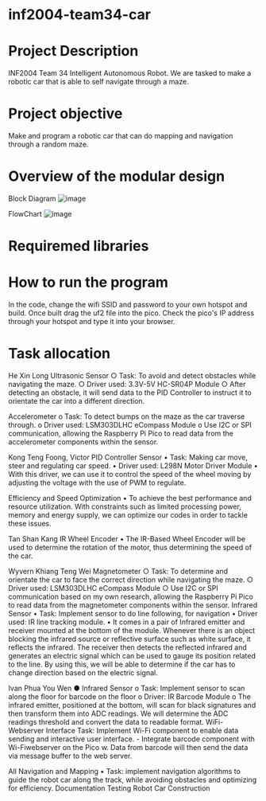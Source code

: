 # inf2004-team34-car

# Project Description
INF2004 Team 34 Intelligent Autonomous Robot. We are tasked to make a robotic car that is able to self navigate through a maze.

# Project objective
Make and program a robotic car that can do mapping and navigation through a random maze.

# Overview of the modular design
Block Diagram
![image](https://github.com/xinlonghe2512/inf2004-team34-car/assets/30991653/92f3bdae-cdc0-402a-a51f-b4df0cb0d565)

FlowChart
![image](https://github.com/xinlonghe2512/inf2004-team34-car/assets/30991653/6a434190-0f54-4897-b441-23e798d57dca)

# Requiremed libraries


# How to run the program
In the code, change the wifi SSID and password to your own hotspot and build. Once built drag the uf2 file into the pico. Check the pico's IP address through your hotspot and type it into your browser.

# Task allocation
He Xin Long 
Ultrasonic Sensor
  ○ Task: To avoid and detect obstacles while
  navigating the maze.
  ○ Driver used: 3.3V-5V HC-SR04P Module
  ○ After detecting an obstacle, it will send data to the
  PID Controller to instruct it to orientate the car into
  a different direction.
  
Accelerometer
  o Task: To detect bumps on the maze as the car
  traverse through.
  o Driver used: LSM303DLHC eCompass Module
  o Use I2C or SPI communication, allowing the
  Raspberry Pi Pico to read data from the
  accelerometer components within the sensor.

Kong Teng Foong, Victor
PID Controller Sensor
  • Task: Making car move, steer and regulating car
  speed.
  • Driver used: L298N Motor Driver Module
  • With this driver, we can use it to control the speed
  of the wheel moving by adjusting the voltage with
  the use of PWM to regulate.
  
Efficiency and Speed Optimization
  •  To achieve the best performance and resource
  utilization. With constraints such as limited
  processing power, memory and energy supply, we
  can optimize our codes in order to tackle these
  issues.

Tan Shan Kang IR Wheel Encoder
  • The IR-Based Wheel Encoder will be used to
  determine the rotation of the motor, thus
  determining the speed of the car.

Wyvern Khiang Teng Wei
Magnetometer
  ○ Task: To determine and orientate the car to face
  the correct direction while navigating the maze.
  ○ Driver used: LSM303DLHC eCompass
  Module
  ○ Use I2C or SPI communication based on my own
  research, allowing the Raspberry Pi Pico to read
  data from the magnetometer components within
  the sensor.
Infrared Sensor
  • Task: Implement sensor to do line following, for
  navigation
  • Driver used: IR line tracking module.
  • It comes in a pair of Infrared emitter and receiver
  mounted at the bottom of the module. Whenever
  there is an object blocking the infrared source or
  reflective surface such as white surface, it reflects
  the infrared. The receiver then detects the
  reflected infrared and generates an electric signal
  which can be used to gauge its position related to
  the line. By using this, we will be able to determine
  if the car has to change direction based on the
  electric signal.

Ivan Phua You Wen
  ● Infrared Sensor
    o Task: Implement sensor to scan along the floor for
    barcode on the floor
    o Driver: IR Barcode Module
    o The infrared emitter, positioned at the bottom, will
    scan for black signatures and then transform them
    into ADC readings. We will determine the ADC
    readings threshold and convert the data to
    readable format.
    WiFi-Webserver Interface
    Task: Implement Wi-Fi component to enable data sending
    and interactive user interface.
    - Integrate barcode component with Wi-Fiwebserver on the Pico w. Data from barcode will
    then send the data via message buffer to the web
    server.

All Navigation and Mapping
  • Task: implement navigation algorithms to guide the
  robot car along the track, while avoiding obstacles
  and optimizing for efficiency.
  Documentation
  Testing
  Robot Car Construction
